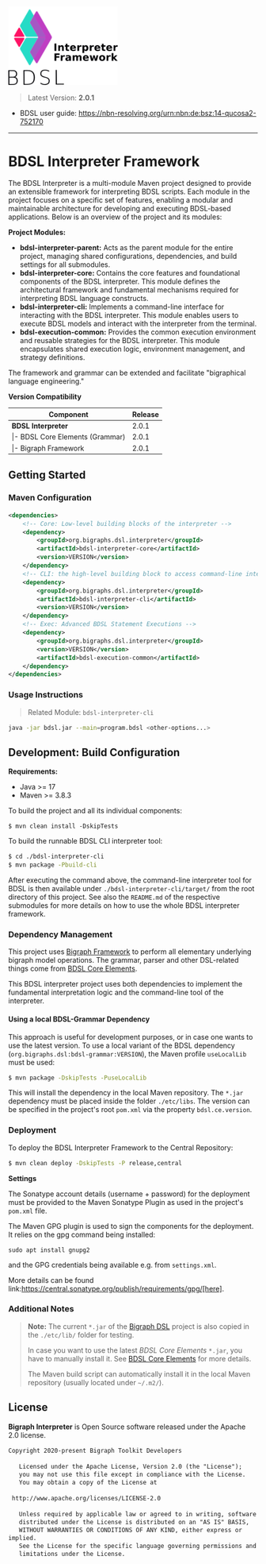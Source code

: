 <img src="./etc/logo-bdsl-interpreter-dark.png" style="zoom:90%;" />

> Latest Version: **2.0.1**

- BDSL user guide: https://nbn-resolving.org/urn:nbn:de:bsz:14-qucosa2-752170

---

# BDSL Interpreter Framework

The BDSL Interpreter is a multi-module Maven project
designed to provide an extensible framework for interpreting BDSL scripts. 
Each module in the project focuses on a specific set of features,
enabling a modular and maintainable architecture for developing and executing BDSL-based applications.
Below is an overview of the project and its modules:

**Project Modules:**
- **bdsl-interpreter-parent:** Acts as the parent module for the entire project, managing shared configurations, dependencies, and build settings for all submodules.
- **bdsl-interpreter-core:** Contains the core features and foundational components of the BDSL interpreter. This module defines the architectural framework and fundamental mechanisms required for interpreting BDSL language constructs.
- **bdsl-interpreter-cli:** Implements a command-line interface for interacting with the BDSL interpreter. This module enables users to execute BDSL models and interact with the interpreter from the terminal.
- **bdsl-execution-common:** Provides the common execution environment and reusable strategies for the BDSL interpreter. This module encapsulates shared execution logic, environment management, and strategy definitions.

The framework and grammar can be extended and facilitate "bigraphical language engineering."

**Version Compatibility**

| Component                        | Release |
|----------------------------------| ------- |
| **BDSL Interpreter**             | 2.0.1   |
| \|- BDSL Core Elements (Grammar) | 2.0.1   |
| \|- Bigraph Framework            | 2.0.1   |

## Getting Started

### Maven Configuration

```xml
<dependencies>
    <!-- Core: Low-level building blocks of the interpreter -->
    <dependency>
        <groupId>org.bigraphs.dsl.interpreter</groupId>
        <artifactId>bdsl-interpreter-core</artifactId>
        <version>VERSION</version>
    </dependency>
    <!-- CLI: the high-level building block to access command-line interface parser -->
    <dependency>
        <groupId>org.bigraphs.dsl.interpreter</groupId>
        <artifactId>bdsl-interpreter-cli</artifactId>
        <version>VERSION</version>
    </dependency>
    <!-- Exec: Advanced BDSL Statement Executions -->
    <dependency>
        <groupId>org.bigraphs.dsl.interpreter</groupId>
        <version>VERSION</version>
        <artifactId>bdsl-execution-common</artifactId>
    </dependency>
</dependencies>
```

### Usage Instructions

> Related Module: `bdsl-interpreter-cli`

```bash
java -jar bdsl.jar --main=program.bdsl <other-options...>
```

## Development: Build Configuration

**Requirements:**

- Java >= 17
- Maven >= 3.8.3

To build the project and all its individual components:

```shell
$ mvn clean install -DskipTests
```

To build the runnable BDSL CLI interpreter tool:
```bash
$ cd ./bdsl-interpreter-cli
$ mvn package -Pbuild-cli
```
After executing the command above, the command-line interpreter tool for BDSL is then available under `./bdsl-interpreter-cli/target/` from the root directory of this project.
See also the `README.md` of the respective submodules for more details on how to use the whole BDSL interpreter framework.

### Dependency Management
This project uses [Bigraph Framework](https://git-st.inf.tu-dresden.de/bigraphs/bigraph-framework) to perform all elementary underlying bigraph model operations.
The grammar, parser and other DSL-related things come from [BDSL Core Elements](https://git-st.inf.tu-dresden.de/bigraphs/bigraph-dsl-ce).

This BDSL interpreter project uses both dependencies to implement the fundamental interpretation logic and the command-line tool of the interpreter.


#### Using a local BDSL-Grammar Dependency

This approach is useful for development purposes, or in case one wants to use the latest version.
To use a local variant of the BDSL dependency (`org.bigraphs.dsl:bdsl-grammar:VERSION`), the Maven profile `useLocalLib` must be used:

```bash
$ mvn package -DskipTests -PuseLocalLib
```

This will install the dependency in the local Maven repository.
The `*.jar` dependency must be placed inside the folder `./etc/libs`.
The version can be specified in the project's root `pom.xml` via the property `bdsl.ce.version`.

### Deployment

To deploy the BDSL Interpreter Framework to the Central Repository:
```bash
$ mvn clean deploy -DskipTests -P release,central
```

**Settings**

The Sonatype account details (username + password) for the deployment must be provided to the
Maven Sonatype Plugin as used in the project's `pom.xml` file.

The Maven GPG plugin is used to sign the components for the deployment.
It relies on the gpg command being installed:
```shell
sudo apt install gnupg2
```

and the GPG credentials being available e.g. from `settings.xml`.

More details can be found link:https://central.sonatype.org/publish/requirements/gpg/[here].

### Additional Notes

> **Note:** The current `*.jar` of the [Bigraph DSL](https://github.com/bigraph-toolkit-suite/bigraphs.bdsl-core-elements) project is also copied in the `./etc/lib/` folder for testing.
>
> In case you want to use the latest <i>BDSL Core Elements</i> `*.jar`, you have to manually install it. See [BDSL Core Elements](https://github.com/bigraph-toolkit-suite/bigraphs.bdsl-core-elements) for more details.
> 
> The Maven build script can automatically install it in the local Maven repository (usually located under `~/.m2/`).


## License

**Bigraph Interpreter** is Open Source software released under the Apache 2.0 license.

```text
Copyright 2020-present Bigraph Toolkit Developers

   Licensed under the Apache License, Version 2.0 (the "License");
   you may not use this file except in compliance with the License.
   You may obtain a copy of the License at

 http://www.apache.org/licenses/LICENSE-2.0

   Unless required by applicable law or agreed to in writing, software
   distributed under the License is distributed on an "AS IS" BASIS,
   WITHOUT WARRANTIES OR CONDITIONS OF ANY KIND, either express or implied.
   See the License for the specific language governing permissions and
   limitations under the License.
```
